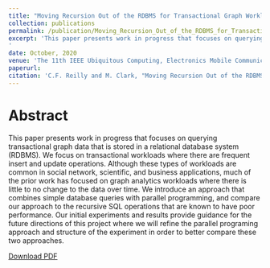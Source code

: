```yaml
---
title: "Moving Recursion Out of the RDBMS for Transactional Graph Workloads"
collection: publications
permalink: /publication/Moving_Recursion_Out_of_the_RDBMS_for_Transactional_Graph_Workloads.pdf
excerpt: 'This paper presents work in progress that focuses on querying transactional graph data that is stored in a relational database system (RDBMS). We focus on transactional workloads where there are frequent insert and update operations. Although these types of workloads are common in social network, scientific, and business applications, much of the prior work has focused on graph analytics workloads where there is little to no change to the data over time. We introduce an approach that combines simple database queries with parallel programming, and compare our approach to the recursive SQL operations that are known to have poor performance. Our initial experiments and results provide guidance for the future directions of this project where we will refine the parallel programing approach and structure of the experiment in order to better compare these two approaches.
'
date: October, 2020
venue: 'The 11th IEEE Ubiquitous Computing, Electronics Mobile Communication Conference (UEMCON)'
paperurl: 
citation: 'C.F. Reilly and M. Clark, "Moving Recursion Out of the RDBMS for Transactional Graph Workloads," The 11th IEEE Ubiquitous Computing, Electronics Mobile Communication Conference (UEMCON), Oct. 2020, p. 0371-0376. doi: 10.1109/UEMCON51285.2020.9298122.'
---
```


Abstract
=====

This paper presents work in progress that focuses on querying transactional graph data that is stored in a relational database system (RDBMS). We focus on transactional workloads where there are frequent insert and update operations. Although these types of workloads are common in social network, scientific, and business applications, much of the prior work has focused on graph analytics workloads where there is little to no change to the data over time. We introduce an approach that combines simple database queries with parallel programming, and compare our approach to the recursive SQL operations that are known to have poor performance. Our initial experiments and results provide guidance for the future directions of this project where we will refine the parallel programing approach and structure of the experiment in order to better compare these two approaches.

[Download PDF](http://mattc1745.github.io/files/Moving_Recursion_Out_of_the_RDBMS_for_Transactional_Graph_Workloads.pdf)

